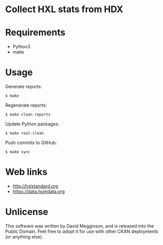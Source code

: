 Collect HXL stats from HDX
==========================

# Requirements

- Python3
- make

# Usage

Generate reports:

    $ make

Regenerate reports:

    $ make clean reports

Update Python packages:

    $ make real-clean

Push commits to GitHub:

    $ make sync

# Web links

- http://hxlstandard.org
- https://data.humdata.org

# Unlicense

This software was written by David Megginson, and is released into the Public Domain. Feel free to adopt it for use with other CKAN deployments (or anything else).